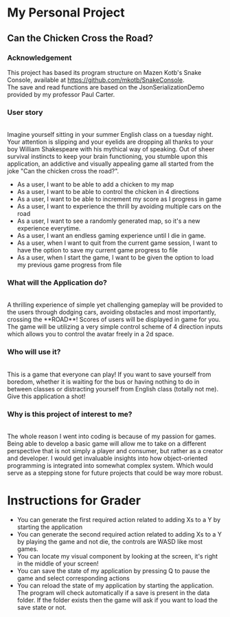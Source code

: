 # My Personal Project

## Can the Chicken Cross the Road?

### Acknowledgement
This project has based its program structure on Mazen Kotb's Snake Console, available
at https://github.com/mkotb/SnakeConsole. <br>
The save and read functions are based on the JsonSerializationDemo provided by my professor
Paul Carter.
###  User story
<br>
Imagine yourself sitting in your summer English class on a tuesday night. 
Your attention is slipping and your eyelids are dropping all thanks to
your boy William Shakespeare with his mythical way of speaking. Out of sheer
survival instincts to keep your brain functioning, you stumble upon this
application, an addictive and visually appealing game all started from
the joke "Can the chicken cross the road?".
<br>

- As a user, I want to be able to add a chicken to my map
- As a user, I want to be able to control the chicken in 4 directions
- As a user, I want to be able to increment my score as I progress in game
- As a user, I want to experience the thrill by avoiding multiple cars on the road
- As a user, I want to see a randomly generated map, so it's a new experience everytime.
- As a user, I want an endless gaming experience until I die in game.
- As a user, when I want to quit from the current game session, I want to have the option 
to save my current game progress to file
- As a user, when I start the game, I want to be given the option to load my previous game
progress from file

### What will the Application do?
<br>
A thrilling experience of simple yet challenging gameplay will be provided to
the users through dodging cars, avoiding obstacles and most importantly, crossing
the **ROAD**! Scores of users will be displayed in game for you. The game will be utilizing a very simple control
scheme of 4 direction inputs which allows you to control the avatar freely in a 2d
space.

### Who will use it?
<br>
This is a game that everyone can play! If you want to save yourself from boredom, 
whether it is waiting for the bus or having nothing to do in between classes or 
distracting yourself from English class (totally not me). Give this application a shot!

### Why is this project of interest to me?
<br>
The whole reason I went into coding is because of my passion for games. Being able to develop
a basic game will allow me to take on a different perspective that is
not simply a player and consumer, but rather as a creator and developer. I would get invaluable
insights into how object-oriented programming is integrated into somewhat complex system. Which
would serve as a stepping stone for future projects that could be way more robust.

# Instructions for Grader

- You can generate the first required action related to adding Xs to a Y by starting the application
- You can generate the second required action related to adding Xs to a Y by playing the game and not die, the controls are WASD like most games.
- You can locate my visual component by looking at the screen, it's right in the middle of your screen!
- You can save the state of my application by pressing Q to pause the game and select corresponding actions
- You can reload the state of my application by starting the application. The program will check automatically if a save is present in the data folder. 
If the folder exists then the game will ask if you want to load the save state or not.
